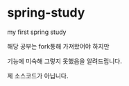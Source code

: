 # spring-study
my first spring study

해당 공부는 fork통해 가져왔어야 하지만

기능에 미숙해 그렇지 못했음을 알려드립니다.

제 소스코드가 아닙니다.
